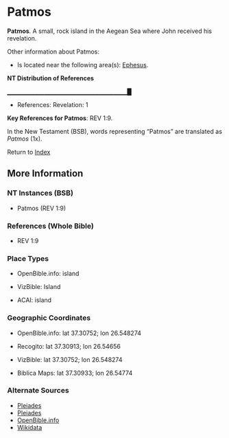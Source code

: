 # Patmos
**Patmos**. 
A small, rock island in the Aegean Sea where John received his revelation. 




Other information about Patmos:


* Is located near the following area(s): 
[Ephesus](Ephesus.md). 


**NT Distribution of References**

▁▁▁▁▁▁▁▁▁▁▁▁▁▁▁▁▁▁▁▁▁▁▁▁▁▁█
* References: Revelation: 1



**Key References for Patmos**: 
REV 1:9. 




In the New Testament (BSB), words representing “Patmos” are translated as 
*Patmos* (1x). 


Return to [Index](00-Index.md)

## More Information

### NT Instances (BSB)

* Patmos (REV 1:9)



### References (Whole Bible)

* REV 1:9


### Place Types

* OpenBible.info: island

* VizBible: Island

* ACAI: island



### Geographic Coordinates

* OpenBible.info: lat 37.30752; lon 26.548274

* Recogito: lat 37.30913; lon 26.54656

* VizBible: lat 37.30752; lon 26.548274

* Biblica Maps: lat 37.30933; lon 26.54774



### Alternate Sources

* [Pleiades](https://pleiades.stoa.org/places/599872)
* [Pleiades](http://pleiades.stoa.org/places/599871)
* [OpenBible.info](https://www.openbible.info/geo/ancient/a8f60f3)
* [Wikidata](http://www.wikidata.org/entity/Q190053)



